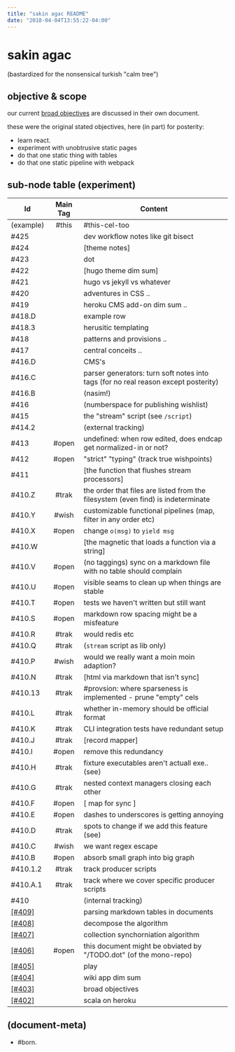 ```yaml
---
title: "sakin agac README"
date: "2018-04-04T13:55:22-04:00"
---
```

# sakin agac

(bastardized for the nonsensical turkish "calm tree")




## objective & scope

our current [broad objectives][\[#403\]] are discussed in their own document.

these were the original stated objectives, here (in part) for posterity:
  - learn react.
  - experiment with unobtrusive static pages
  - do that one static thing with tables
  - do that one static pipeline with webpack




## sub-node table (experiment)

|Id                         | Main Tag | Content |
|---------------------------|:-----:|---
|                 (example) | #this | #this-cel-too
|                   #425    |       | dev workflow notes like git bisect
|                   #424    |       | [theme notes]
|                   #423    |       | dot
|                   #422    |       | [hugo theme dim sum]
|                   #421    |       | hugo vs jekyll vs whatever
|                   #420    |       | adventures in CSS ..
|                   #419    |       | heroku CMS add-on dim sum ..
|                   #418.D  |       | example row
|                   #418.3  |       | herusitic templating
|                   #418    |       | patterns and provisions ..
|                   #417    |       | central conceits ..
|                   #416.D  |       | CMS's
|                   #416.C  |       | parser generators: turn soft notes into tags (for no real reason except posterity)
|                   #416.B  |       | (nasim!)
|                   #416    |       | (numberspace for publishing wishlist)
|                   #415    |       | the "stream" script (see `/script`)
|                   #414.2  |       | (external tracking)
|                   #413    | #open | undefined: when row edited, does endcap get normalized-in or not?
|                   #412    | #open | "strict" "typing" (track true wishpoints)
|                   #411    |       | [the function that flushes stream processors]
|                   #410.Z  | #trak | the order that files are listed from the filesystem (even find) is indeterminate
|                   #410.Y  | #wish | customizable functional pipelines (map, filter in any order etc)
|                   #410.X  | #open | change `o(msg)` to `yield msg`
|                   #410.W  |       | [the magnetic that loads a function via a string]
|                   #410.V  | #open | (no taggings) sync on a markdown file with no table should complain
|                   #410.U  | #open | visible seams to clean up when things are stable
|                   #410.T  | #open | tests we haven't written but still want
|                   #410.S  | #open | markdown row spacing might be a misfeature
|                   #410.R  | #trak | would redis etc
|                   #410.Q  | #trak | (`stream` script as lib only)
|                   #410.P  | #wish | would we really want a moin moin adaption?
|                   #410.N  | #trak | [html via markdown that isn't sync]
|                   #410.13 | #trak | #provsion: where sparseness is implemented - prune "empty" cels
|                   #410.L  | #trak | whether in-memory should be official format
|                   #410.K  | #trak | CLI integration tests have redundant setup
|                   #410.J  | #trak | [record mapper]
|                   #410.I  | #open | remove this redundancy
|                   #410.H  | #trak | fixture executables aren't actuall exe.. (see)
|                   #410.G  | #trak | nested context managers closing each other
|                   #410.F  | #open | [ map for sync ]
|                   #410.E  | #open | dashes to underscores is getting annoying
|                   #410.D  | #trak | spots to change if we add this feature (see)
|                   #410.C  | #wish | we want regex escape
|                   #410.B  | #open | absorb small graph into big graph
|                   #410.1.2| #trak | track producer scripts
|                   #410.A.1| #trak | track where we cover specific producer scripts
|                   #410    |       | (internal tracking)
|<a name=409></a>[\[#409\]] |       | parsing markdown tables in documents
|<a name=408></a>[\[#408\]] |       | decompose the algorithm
|<a name=407></a>[\[#407\]] |       | collection synchorniation algorithm
|<a name=406></a>[\[#406\]] | #open | this document might be obviated by "/TODO.dot" (of the mono-repo)
|<a name=405></a>[\[#405\]] |       | play
|<a name=404></a>[\[#404\]] |       | wiki app dim sum
|<a name=403></a>[\[#403\]] |       | broad objectives
|<a name=402></a>[\[#402\]] |       | scala on heroku





[\[#409\]]: 409-ersatz-parsing-a-markdown-document-for-tables.dot
[\[#408\]]: 408-markdown-table-targeted-synchronization.md
[\[#407\]]: 407-collection-synchronization-algorithm.md
[\[#406\]]: 406-strategic-dependency-graph.dot
[\[#405\]]: 405-play.md
[\[#404\]]: 404-wiki-app-dim-sum.md
[\[#403\]]: 403-broad-objectives.md
[\[#402\]]: 402-heroku-and-scala.md





## (document-meta)

  - #born.

